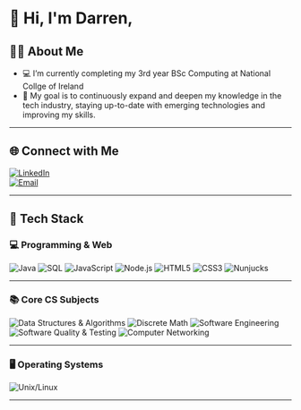 # 👋 Hi, I'm Darren,

## 👨‍💻 About Me  
- 💻 I’m currently completing my 3rd year BSc Computing at National Collge of Ireland
- 🎯 My goal is to continuously expand and deepen my knowledge in the tech industry, staying up-to-date with emerging technologies and improving my skills.

---

## 🌐 Connect with Me  
[![LinkedIn](https://img.shields.io/badge/LinkedIn-blue?style=for-the-badge&logo=linkedin)](https://linkedin.com/in/darrenwalshIRL)  
[![Email](https://img.shields.io/badge/Email-D14836?style=for-the-badge&logo=gmail&logoColor=white)](mailto:darrens.walsh@gmail.com)  

---

## 🚀 Tech Stack  

### 💻 Programming & Web  
![Java](https://img.shields.io/badge/Java-007396?style=for-the-badge&logo=java&logoColor=white)  ![SQL](https://img.shields.io/badge/SQL-025E8C?style=for-the-badge&logo=postgresql&logoColor=white)  ![JavaScript](https://img.shields.io/badge/JavaScript-F7DF1E?style=for-the-badge&logo=javascript&logoColor=black)  ![Node.js](https://img.shields.io/badge/Node.js-339933?style=for-the-badge&logo=nodedotjs&logoColor=white)  ![HTML5](https://img.shields.io/badge/HTML5-E34F26?style=for-the-badge&logo=html5&logoColor=white)  ![CSS3](https://img.shields.io/badge/CSS3-1572B6?style=for-the-badge&logo=css3&logoColor=white)  ![Nunjucks](https://img.shields.io/badge/Nunjucks-3C873A?style=for-the-badge&logo=nunjucks&logoColor=white)  

---

### 📚 Core CS Subjects  
![Data Structures & Algorithms](https://img.shields.io/badge/Data%20Structures%20&%20Algorithms-FF6F00?style=for-the-badge&logo=codeforces&logoColor=white)  ![Discrete Math](https://img.shields.io/badge/Discrete%20Math-6C63FF?style=for-the-badge&logo=academia&logoColor=white)  ![Software Engineering](https://img.shields.io/badge/Software%20Engineering-1E90FF?style=for-the-badge&logo=gitbook&logoColor=white)  ![Software Quality & Testing](https://img.shields.io/badge/Software%20Quality%20&%20Testing-32CD32?style=for-the-badge&logo=testinglibrary&logoColor=white)  ![Computer Networking](https://img.shields.io/badge/Computer%20Networking-8A2BE2?style=for-the-badge&logo=cisco&logoColor=white)  

---

### 🖥️ Operating Systems  
![Unix/Linux](https://img.shields.io/badge/Unix%2FLinux-FCC624?style=for-the-badge&logo=linux&logoColor=black)  

---
